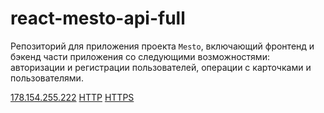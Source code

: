 # react-mesto-api-full
Репозиторий для приложения проекта `Mesto`, включающий фронтенд и бэкенд части приложения со следующими возможностями: авторизации и регистрации пользователей, операции с карточками и пользователями. 

[178.154.255.222](http://http://178.154.255.222/)
[HTTP](http://mesto-ermolova.nomoredomains.monster/)
[HTTPS](https://mesto-ermolova.nomoredomains.monster/)
